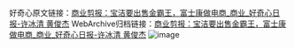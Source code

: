 好奇心原文链接：[商业剪报：宝洁要出售金霸王，富士康做电商_商业_好奇心日报-许冰清 黄俊杰](https://www.qdaily.com/articles/3080.html)
WebArchive归档链接：[商业剪报：宝洁要出售金霸王，富士康做电商_商业_好奇心日报-许冰清 黄俊杰](http://web.archive.org/web/20190623151450/https://www.qdaily.com/articles/3080.html)
![image](http://ww3.sinaimg.cn/large/007d5XDply1g3v6n7f4lej30u057su0x)